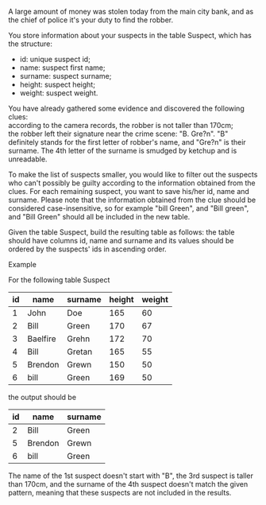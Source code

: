 A large amount of money was stolen today from the main city bank, and as the chief of police it's your duty to find the robber.

You store information about your suspects in the table Suspect, which has the structure:

* id: unique suspect id;
* name: suspect first name;
* surname: suspect surname;
* height: suspect height;
* weight: suspect weight.

You have already gathered some evidence and discovered the following clues:\
according to the camera records, the robber is not taller than 170cm;\
the robber left their signature near the crime scene: "B. Gre?n". "B" definitely stands for the first letter of robber's name, and "Gre?n" is their surname. The 4th letter of the surname is smudged by ketchup and is unreadable.

 To make the list of suspects smaller, you would like to filter out the suspects who can't possibly be guilty according to the information obtained from the clues. For each remaining suspect, you want to save his/her id, name and surname. Please note that the information obtained from the clue should be considered case-insensitive, so for example "bill Green", and "Bill green", and "Bill Green" should all be included in the new table.

Given the table Suspect, build the resulting table as follows: the table should have columns id, name and surname and its values should be ordered by the suspects' ids in ascending order.

Example

For the following table Suspect

id|name|surname|height|weight
---|---|---|---|---|
1|John|Doe|165|60
2|Bill|Green|170|67
3|Baelfire|Grehn|172|70
4|Bill|Gretan|165|55
5|Brendon|Grewn|150|50
6|bill|Green|169|50
the output should be

id|name|surname
---|---|---|
2|Bill|Green
5|Brendon|Grewn
6|bill|Green

The name of the 1st suspect doesn't start with "B", the 3rd suspect is taller than 170cm, and the surname of the 4th suspect doesn't match the given pattern, meaning that these suspects are not included in the results.